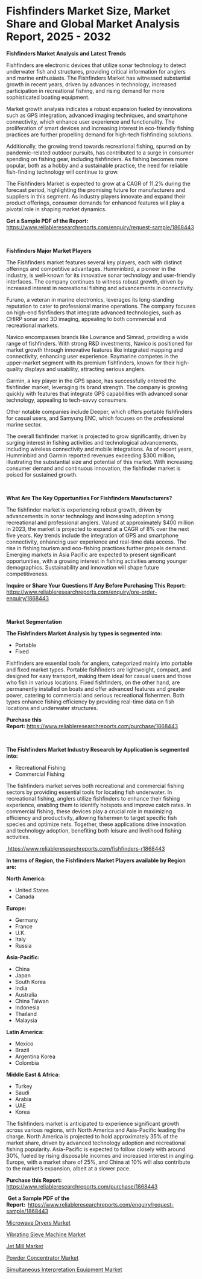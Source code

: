 <p><h1>Fishfinders Market Size, Market Share and Global Market Analysis Report, 2025 - 2032</h1></p><p><strong>Fishfinders Market Analysis and Latest Trends</strong></p>
<p><p>Fishfinders are electronic devices that utilize sonar technology to detect underwater fish and structures, providing critical information for anglers and marine enthusiasts. The Fishfinders Market has witnessed substantial growth in recent years, driven by advances in technology, increased participation in recreational fishing, and rising demand for more sophisticated boating equipment.</p><p>Market growth analysis indicates a robust expansion fueled by innovations such as GPS integration, advanced imaging techniques, and smartphone connectivity, which enhance user experience and functionality. The proliferation of smart devices and increasing interest in eco-friendly fishing practices are further propelling demand for high-tech fishfinding solutions. </p><p>Additionally, the growing trend towards recreational fishing, spurred on by pandemic-related outdoor pursuits, has contributed to a surge in consumer spending on fishing gear, including fishfinders. As fishing becomes more popular, both as a hobby and a sustainable practice, the need for reliable fish-finding technology will continue to grow.</p><p>The Fishfinders Market is expected to grow at a CAGR of 11.2% during the forecast period, highlighting the promising future for manufacturers and suppliers in this segment. As industry players innovate and expand their product offerings, consumer demands for enhanced features will play a pivotal role in shaping market dynamics.</p></p>
<p><strong>Get a Sample PDF of the Report:&nbsp;</strong> <a href="https://www.reliableresearchreports.com/enquiry/request-sample/1868443?utm_campaign=8&utm_medium=2&utm_source=Github&utm_content=ia&utm_term=08042025&utm_id=fishfinders">https://www.reliableresearchreports.com/enquiry/request-sample/1868443</a></p>
<p>&nbsp;</p>
<p><strong>Fishfinders Major Market Players</strong></p>
<p><p>The Fishfinders market features several key players, each with distinct offerings and competitive advantages. Humminbird, a pioneer in the industry, is well-known for its innovative sonar technology and user-friendly interfaces. The company continues to witness robust growth, driven by increased interest in recreational fishing and advancements in connectivity.</p><p>Furuno, a veteran in marine electronics, leverages its long-standing reputation to cater to professional marine operations. The company focuses on high-end fishfinders that integrate advanced technologies, such as CHIRP sonar and 3D imaging, appealing to both commercial and recreational markets.</p><p>Navico encompasses brands like Lowrance and Simrad, providing a wide range of fishfinders. With strong R&D investments, Navico is positioned for market growth through innovative features like integrated mapping and connectivity, enhancing user experience. Raymarine competes in the upper-market segment with its premium fishfinders, known for their high-quality displays and usability, attracting serious anglers.</p><p>Garmin, a key player in the GPS space, has successfully entered the fishfinder market, leveraging its brand strength. The company is growing quickly with features that integrate GPS capabilities with advanced sonar technology, appealing to tech-savvy consumers.</p><p>Other notable companies include Deeper, which offers portable fishfinders for casual users, and Samyung ENC, which focuses on the professional marine sector.</p><p>The overall fishfinder market is projected to grow significantly, driven by surging interest in fishing activities and technological advancements, including wireless connectivity and mobile integrations. As of recent years, Humminbird and Garmin reported revenues exceeding $300 million, illustrating the substantial size and potential of this market. With increasing consumer demand and continuous innovation, the fishfinder market is poised for sustained growth.</p></p>
<p>&nbsp;</p>
<p><strong>What Are The Key Opportunities For Fishfinders Manufacturers?</strong></p>
<p><p>The fishfinder market is experiencing robust growth, driven by advancements in sonar technology and increasing adoption among recreational and professional anglers. Valued at approximately $400 million in 2023, the market is projected to expand at a CAGR of 8% over the next five years. Key trends include the integration of GPS and smartphone connectivity, enhancing user experience and real-time data access. The rise in fishing tourism and eco-fishing practices further propels demand. Emerging markets in Asia Pacific are expected to present significant opportunities, with a growing interest in fishing activities among younger demographics. Sustainability and innovation will shape future competitiveness.</p></p>
<p><strong>Inquire or Share Your Questions If Any Before Purchasing This Report:</strong> <a href="https://www.reliableresearchreports.com/enquiry/pre-order-enquiry/1868443?utm_campaign=8&utm_medium=2&utm_source=Github&utm_content=ia&utm_term=08042025&utm_id=fishfinders">https://www.reliableresearchreports.com/enquiry/pre-order-enquiry/1868443</a></p>
<p>&nbsp;</p>
<p><strong>Market Segmentation</strong></p>
<p><strong>The Fishfinders Market Analysis by types is segmented into:</strong></p>
<p><ul><li>Portable</li><li>Fixed</li></ul></p>
<p><p>Fishfinders are essential tools for anglers, categorized mainly into portable and fixed market types. Portable fishfinders are lightweight, compact, and designed for easy transport, making them ideal for casual users and those who fish in various locations. Fixed fishfinders, on the other hand, are permanently installed on boats and offer advanced features and greater power, catering to commercial and serious recreational fishermen. Both types enhance fishing efficiency by providing real-time data on fish locations and underwater structures.</p></p>
<p><strong>Purchase this Report:&nbsp;</strong><a href="https://www.reliableresearchreports.com/purchase/1868443?utm_campaign=8&utm_medium=2&utm_source=Github&utm_content=ia&utm_term=08042025&utm_id=fishfinders">https://www.reliableresearchreports.com/purchase/1868443</a></p>
<p>&nbsp;</p>
<p><strong>The Fishfinders Market Industry Research by Application is segmented into:</strong></p>
<p><ul><li>Recreational Fishing</li><li>Commercial Fishing</li></ul></p>
<p><p>The fishfinders market serves both recreational and commercial fishing sectors by providing essential tools for locating fish underwater. In recreational fishing, anglers utilize fishfinders to enhance their fishing experience, enabling them to identify hotspots and improve catch rates. In commercial fishing, these devices play a crucial role in maximizing efficiency and productivity, allowing fishermen to target specific fish species and optimize nets. Together, these applications drive innovation and technology adoption, benefiting both leisure and livelihood fishing activities.</p></p>
<p><a href="https://www.reliableresearchreports.com/fishfinders-r1868443?utm_campaign=8&utm_medium=2&utm_source=Github&utm_content=ia&utm_term=08042025&utm_id=fishfinders">&nbsp;https://www.reliableresearchreports.com/fishfinders-r1868443</a></p>
<p><strong>In terms of Region, the Fishfinders Market Players available by Region are:</strong></p>
<p>
    <p> <strong> North America: </strong>
        <ul>
            <li>United States</li>
            <li>Canada</li>
        </ul>
        </p> 
    <p> <strong> Europe: </strong>
        <ul>
            <li>Germany</li>
            <li>France</li>
            <li>U.K.</li>
            <li>Italy</li>
            <li>Russia</li>
        </ul>
        </p> 
    <p> <strong> Asia-Pacific: </strong>
        <ul>
            <li>China</li>
            <li>Japan</li>
            <li>South Korea</li>
            <li>India</li>
            <li>Australia</li>
            <li>China Taiwan</li>
            <li>Indonesia</li>
            <li>Thailand</li>
            <li>Malaysia</li>
        </ul>
        </p> 
    <p> <strong> Latin America: </strong>
        <ul>
            <li>Mexico</li>
            <li>Brazil</li>
            <li>Argentina Korea</li>
            <li>Colombia</li>
        </ul>
        </p> 
    <p> <strong> Middle East & Africa: </strong>
        <ul>
            <li>Turkey</li>
            <li>Saudi</li>
            <li>Arabia</li>
            <li>UAE</li>
            <li>Korea</li>
        </ul>
    </p>
    </p>
<p><p>The fishfinders market is anticipated to experience significant growth across various regions, with North America and Asia-Pacific leading the charge. North America is projected to hold approximately 35% of the market share, driven by advanced technology adoption and recreational fishing popularity. Asia-Pacific is expected to follow closely with around 30%, fueled by rising disposable incomes and increased interest in angling. Europe, with a market share of 25%, and China at 10% will also contribute to the market’s expansion, albeit at a slower pace.</p></p>
<p><strong>Purchase this Report: </strong><a href="https://www.reliableresearchreports.com/purchase/1868443?utm_campaign=8&utm_medium=2&utm_source=Github&utm_content=ia&utm_term=08042025&utm_id=fishfinders">https://www.reliableresearchreports.com/purchase/1868443</a></p>
<p>&nbsp;<strong>Get a Sample PDF of the Report:&nbsp;&nbsp;</strong><a href="https://www.reliableresearchreports.com/enquiry/request-sample/1868443?utm_campaign=8&utm_medium=2&utm_source=Github&utm_content=ia&utm_term=08042025&utm_id=fishfinders">https://www.reliableresearchreports.com/enquiry/request-sample/1868443</a></p>
<p><strong></strong></p>
<p><p><a href="https://github.com/braisykhwezi/Market-Research-Report-List-1/blob/main/microwave-dryers-market.md?utm_campaign=8&utm_medium=2&utm_source=Github&utm_content=ia&utm_term=08042025&utm_id=fishfinders">Microwave Dryers Market</a></p><p><a href="https://github.com/gakpasulgun/Market-Research-Report-List-1/blob/main/vibrating-sieve-machine-market.md?utm_campaign=8&utm_medium=2&utm_source=Github&utm_content=ia&utm_term=08042025&utm_id=fishfinders">Vibrating Sieve Machine Market</a></p><p><a href="https://github.com/shpirttangim48/Market-Research-Report-List-1/blob/main/jet-mill-market.md?utm_campaign=8&utm_medium=2&utm_source=Github&utm_content=ia&utm_term=08042025&utm_id=fishfinders">Jet Mill Market</a></p><p><a href="https://github.com/marteionun0/Market-Research-Report-List-1/blob/main/powder-concentrator-market.md?utm_campaign=8&utm_medium=2&utm_source=Github&utm_content=ia&utm_term=08042025&utm_id=fishfinders">Powder Concentrator Market</a></p><p><a href="https://github.com/lugnabirue/Market-Research-Report-List-1/blob/main/simultaneous-interpretation-equipment-market.md?utm_campaign=8&utm_medium=2&utm_source=Github&utm_content=ia&utm_term=08042025&utm_id=fishfinders">Simultaneous Interpretation Equipment Market</a></p></p>